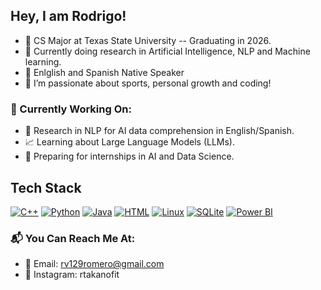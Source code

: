 ## Hey, I am Rodrigo!


- 🔭 CS Major at Texas State University -- Graduating in 2026.
- 🌱 Currently doing research in Artificial Intelligence, NLP and Machine learning.
- 👯 Enlglish and Spanish Native Speaker
- 🤔 I’m passionate about sports, personal growth and coding!

### 🚧 Currently Working On:
- 🔬 Research in NLP for AI data comprehension in English/Spanish.  
- 📈 Learning about Large Language Models (LLMs).  
- 🎯 Preparing for internships in AI and Data Science.



## Tech Stack

[![C++](https://img.shields.io/badge/C%2B%2B-orange?logo=c%2B%2B&logoColor=white)](https://isocpp.org/)
[![Python](https://img.shields.io/badge/PYTHON-blue?logo=python&logoColor=white)](https://www.python.org/)
[![Java](https://img.shields.io/badge/java-red?logo=java&logoColor=white)](https://www.java.com/)
[![HTML](https://img.shields.io/badge/HTML-yellow?logo=html5&logoColor=white)](https://developer.mozilla.org/en-US/docs/Web/HTML)
[![Linux](https://img.shields.io/badge/LINUX-green?logo=linux&logoColor=white)](https://www.kernel.org/)
[![SQLite](https://img.shields.io/badge/SQLite-grey?logo=sqlite&logoColor=white)](https://www.sqlite.org/index.html)
[![Power BI](https://img.shields.io/badge/POWERBI-black?logo=powerbi&logoColor=white)](https://powerbi.microsoft.com/)

### 📬 You Can Reach Me At:
- 📧 Email: rv129romero@gmail.com
- 💼 Instagram: rtakanofit 
